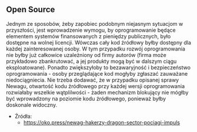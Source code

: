 ## Open Source
Jednym ze sposobów, żeby zapobiec podobnym niejasnym sytuacjom w przyszłości, jest wprowadzenie wymogu, by oprogramowanie będące elementem systemów finansowanych z pieniędzy publicznych, było dostępne na wolnej licencji. Wówczas cały kod źródłowy byłby dostępny dla każdej zainteresowanej osoby. W tym przypadku rozwój oprogramowania nie byłby już całkowice uzależniony od firmy autorów (firma może przykładowo zbankrutować, a jej produkty mogą być w dalszym ciągu eksploatowane). Ponadto zwiększyłoby to bezawaryjność i bezpieczeństwo oprogramowania - osoby przeglądające kod mogłyby zgłaszać zauważane niedociągniecia. Nie trzeba dodawać, że w przypadku opisanej sprawy Newagu, otwartość kodu źródłowego przy każdej wersji oprogramowania rozwiałaby wszelkie wątplilwości - żaden mechanizm blokujący nie mógłby być wprowadzony na poziomie kodu źródłowego, ponieważ byłby doskonale widoczny.
- Źródła:
  - https://oko.press/newag-hakerzy-dragon-sector-pociagi-impuls
